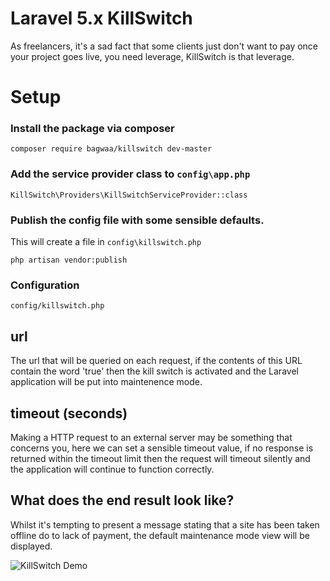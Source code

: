# Laravel 5.x KillSwitch

As freelancers, it's a sad fact that some clients just don't want to pay once your project goes live, you need 
leverage, KillSwitch is that leverage.

# Setup

### Install the package via composer

`composer require bagwaa/killswitch dev-master`

### Add the service provider class to `config\app.php`

`KillSwitch\Providers\KillSwitchServiceProvider::class`

### Publish the config file with some sensible defaults.

This will create a file in `config\killswitch.php`

`php artisan vendor:publish`

### Configuration

`config/killswitch.php`
 
## url
 
The url that will be queried on each request, if the contents of this URL contain the word 'true' then the kill switch 
is activated and the Laravel application will be put into maintenence mode.
 
## timeout (seconds)
 
Making a HTTP request to an external server may be something that concerns you, here we can set a sensible timeout
value, if no response is returned within the timeout limit then the request will timeout silently and the application
will continue to function correctly.
 
## What does the end result look like?
 
Whilst it's tempting to present a message stating that a site has been taken offline do to lack of payment, the default
maintenance mode view will be displayed.
  
![KillSwitch Demo](http://i.imgur.com/OUAG8KA.png)


